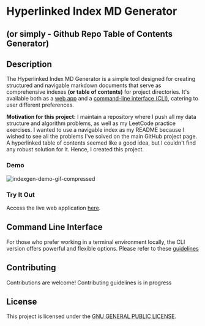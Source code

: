 # Hyperlinked Index MD Generator
## (or simply - Github Repo Table of Contents Generator)

## Description
The Hyperlinked Index MD Generator is a simple tool designed for creating structured and navigable markdown documents that serve as comprehensive indexes **(or table of contents)** for project directories. It's available both as a [web app](https://indexgen-36f07323a277.herokuapp.com/) and a [command-line interface (CLI)](https://github.com/aimanfatima/hyperlinked-index-md-generator/blob/main/cli), catering to user different preferences.

**Motivation for this project:** I maintain a repository where I push all my data structure and algorithm problems, as well as my LeetCode practice exercises. I wanted to use a navigable index as my README because I wished to see all the problems I've solved on the main GitHub project page. A hyperlinked table of contents seemed like a good idea, but I couldn't find any robust solution for it. Hence, I created this project.

### Demo

![indexgen-demo-gif-compressed](assets/GuiDemo.gif)

### Try It Out
Access the live web application [here](https://indexgen-36f07323a277.herokuapp.com/).

## Command Line Interface
For those who prefer working in a terminal environment locally, the CLI version offers powerful and flexible options.
Please refer to these [guidelines](https://github.com/aimanfatima/hyperlinked-index-md-generator/blob/main/cli/README.md)

## Contributing
Contributions are welcome! Contributing guidelines is in progress 

## License
This project is licensed under the [GNU GENERAL PUBLIC LICENSE](https://github.com/aimanfatima/hyperlinked-index-md-generator/blob/main/LICENSE).
